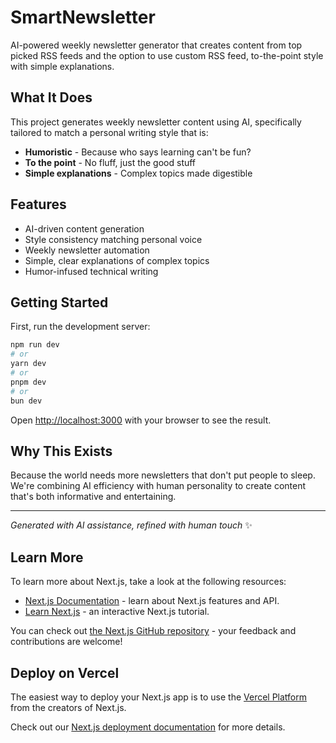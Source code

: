 # SmartNewsletter

AI-powered weekly newsletter generator that creates content from top picked RSS feeds and the option to use custom RSS feed, to-the-point style with simple explanations.

## What It Does

This project generates weekly newsletter content using AI, specifically tailored to match a personal writing style that is:
- **Humoristic** - Because who says learning can't be fun?
- **To the point** - No fluff, just the good stuff
- **Simple explanations** - Complex topics made digestible

## Features

- AI-driven content generation
- Style consistency matching personal voice
- Weekly newsletter automation
- Simple, clear explanations of complex topics
- Humor-infused technical writing

## Getting Started

First, run the development server:

```bash
npm run dev
# or
yarn dev
# or
pnpm dev
# or
bun dev
```

Open [http://localhost:3000](http://localhost:3000) with your browser to see the result.

## Why This Exists

Because the world needs more newsletters that don't put people to sleep. We're combining AI efficiency with human personality to create content that's both informative and entertaining.

---

*Generated with AI assistance, refined with human touch* ✨

## Learn More

To learn more about Next.js, take a look at the following resources:

- [Next.js Documentation](https://nextjs.org/docs) - learn about Next.js features and API.
- [Learn Next.js](https://nextjs.org/learn) - an interactive Next.js tutorial.

You can check out [the Next.js GitHub repository](https://github.com/vercel/next.js) - your feedback and contributions are welcome!

## Deploy on Vercel

The easiest way to deploy your Next.js app is to use the [Vercel Platform](https://vercel.com/new?utm_medium=default-template&filter=next.js&utm_source=create-next-app&utm_campaign=create-next-app-readme) from the creators of Next.js.

Check out our [Next.js deployment documentation](https://nextjs.org/docs/app/building-your-application/deploying) for more details.
